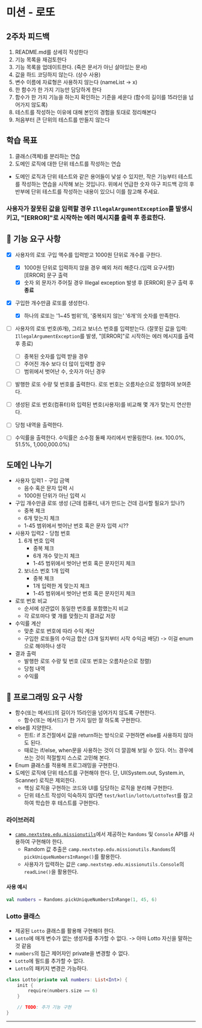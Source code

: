 # 미션 - 로또

## 2주차 피드백
1. README.md를 상세히 작성한다
2. 기능 목록을 재검토한다
3. 기능 목록을 업데이트한다. (죽은 문서가 아닌 살아있는 문서)
4. 값을 하드 코딩하지 않는다. (상수 사용)
5. 변수 이름에 자료형은 사용하지 않는다 (nameList -> x)
6. 한 함수가 한 가지 기능만 담당하게 한다
7. 함수가 한 가지 기능을 하는지 확인하는 기준을 세운다 (함수의 길이를 15라인을 넘어가지 않도록)
8. 테스트를 작성하는 이유에 대해 본인의 경험을 토대로 정리해본다
9. 처음부터 큰 단위의 테스트를 만들지 않는다


## 학습 목표
1. 클래스(객체)를 분리하는 연습
2. 도메인 로직에 대한 단위 테스트를 작성하는 연습
- 도메인 로직과 단위 테스트와 같은 용어들이 낯설 수 있지만, 작은 기능부터 테스트를 작성하는 연습을 시작해 보는 것입니다. 위에서 언급한 숫자 야구 피드백 강의 후반부에 단위 테스트를 작성하는 내용이 있으니 이를 참고해 주세요.

### 사용자가 잘못된 값을 입력할 경우 `IllegalArgumentException`를 발생시키고, "[ERROR]"로 시작하는 에러 메시지를 출력 후 종료한다.
## 🚀 기능 요구 사항
- [x] 사용자의 로또 구입 액수를 입력받고 1000원 단위로 개수를 구한다.
    - [x] 1000원 단위로 입력하지 않을 경우 예외 처리 해준다.(입력 요구사항) [ERROR] 문구 출력
    - [x] 숫자 외 문자가 주어질 경우 Illegal exception 발생 후 [ERROR] 문구 출력 후 **종료**
- [x] 구입한 개수만큼 로또를 생성한다.
    - [x] 하나의 로또는 '1~45 범위'의, '중복되지 않는' '6개'의 숫자를 만족한다.
- [ ] 사용자의 로또 번호(6개), 그리고 보너스 번호를 입력받는다. (잘못된 값을 입력: `IllegalArgumentException`를 발생, "[ERROR]"로 시작하는 에러 메시지를 출력 후 종료)
    - [ ] 중복된 숫자를 입력 받을 경우 
    - [ ] 주어진 개수 보다 더 많이 입력할 경우
    - [ ] 범위에서 벗어난 수, 숫자가 아닌 경우
- [ ] 발행한 로또 수량 및 번호를 출력한다. 로또 번호는 오름차순으로 정렬하여 보여준다.
- [ ] 생성된 로또 번호(컴퓨터)와 입력된 번호(사용자)를 비교해 몇 개가 맞는지 연산한다.
- [ ] 당첨 내역을 출력한다.
- [ ] 수익률을 출력한다. 수익률은 소수점 둘째 자리에서 반올림한다. (ex. 100.0%, 51.5%, 1,000,000.0%)


## 도메인 나누기
- 사용자 입력1 - 구입 금액
  - 음수 혹은 문자 입력 시
  - 1000원 단위가 아닌 입력 시
- 구입 개수만큼 로또 생성 (근데 컴퓨터, 내가 만드는 건데 검사할 필요가 있나?)
  - 중복 체크
  - 6개 맞는지 체크
  - 1-45 범위에서 벗어난 번호 혹은 문자 입력 시?? 
- 사용자 입력2 - 당첨 번호
    1. 6개 번호 입력
        - 중복 체크
        - 6개 개수 맞는지 체크
        - 1-45 범위에서 벗어난 번호 혹은 문자인지 체크
    2. 보너스 번호 1개 입력
        - 중복 체크
        - 1개 입력한 게 맞는지 체크
        - 1-45 범위에서 벗어난 번호 혹은 문자인지 체크
- 로또 번호 비교
  - 순서에 상관없이 동일한 번호를 포함했는지 비교
  - 각 로또마다 몇 개를 맞췄는지 결과값 저장
- 수익률 계산
  - 맞춘 로또 번호에 따라 수익 계산
  - 구입한 로또들의 수익금 합산 (3개 일치부터 시작 수익금 배당) -> 이걸 enum 으로 해야하나 생각
- 결과 출력
  - 발행한 로또 수량 및 번호 (로또 번호는 오름차순으로 정렬)
  - 당첨 내역
  - 수익률

## 🎯 프로그래밍 요구 사항
- 함수(또는 메서드)의 길이가 15라인을 넘어가지 않도록 구현한다.
    - 함수(또는 메서드)가 한 가지 일만 잘 하도록 구현한다.
- else를 지양한다.
    - 힌트: if 조건절에서 값을 return하는 방식으로 구현하면 else를 사용하지 않아도 된다.
    - 때로는 if/else, when문을 사용하는 것이 더 깔끔해 보일 수 있다. 어느 경우에 쓰는 것이 적절할지 스스로 고민해 본다.
- Enum 클래스를 적용해 프로그래밍을 구현한다.
- 도메인 로직에 단위 테스트를 구현해야 한다. 단, UI(System.out, System.in, Scanner) 로직은 제외한다.
    - 핵심 로직을 구현하는 코드와 UI를 담당하는 로직을 분리해 구현한다.
    - 단위 테스트 작성이 익숙하지 않다면 `test/kotlin/lotto/LottoTest`를 참고하여 학습한 후 테스트를 구현한다.

### 라이브러리

- [`camp.nextstep.edu.missionutils`](https://github.com/woowacourse-projects/mission-utils)에서 제공하는 `Randoms` 및 `Console` API를 사용하여 구현해야 한다.
    - Random 값 추출은 `camp.nextstep.edu.missionutils.Randoms`의 `pickUniqueNumbersInRange()`를 활용한다.
    - 사용자가 입력하는 값은 `camp.nextstep.edu.missionutils.Console`의 `readLine()`을 활용한다.

#### 사용 예시

```kotlin
val numbers = Randoms.pickUniqueNumbersInRange(1, 45, 6)
```

### Lotto 클래스

- 제공된 `Lotto` 클래스를 활용해 구현해야 한다.
- `Lotto`에 매개 변수가 없는 생성자를 추가할 수 없다. -> 아마 Lotto 자신을 말하는 것 같음
- `numbers`의 접근 제어자인 private을 변경할 수 없다.
- `Lotto`에 필드를 추가할 수 없다.
- `Lotto`의 패키지 변경은 가능하다.

```kotlin
class Lotto(private val numbers: List<Int>) {
    init {
        require(numbers.size == 6)
    }

    // TODO: 추가 기능 구현
}
```

---